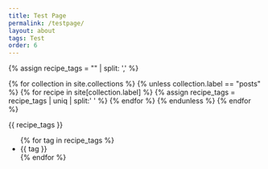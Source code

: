 ```yaml
---
title: Test Page
permalink: /testpage/
layout: about
tags: Test
order: 6
---
```


{% assign recipe_tags = "" | split: ',' %}

{% for collection in site.collections %}
  {% unless collection.label == "posts" %}
      {% for recipe in site[collection.label] %}
        {% assign recipe_tags = recipe_tags | uniq | split:' ' %}
      {% endfor %}
  {% endunless %}
{% endfor %}


<p>{{ recipe_tags }}</p>

<ul>
{% for tag in recipe_tags %}
<li>{{ tag }}</li>
{% endfor %}
</ul>